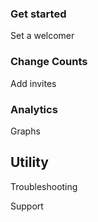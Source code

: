 ### Get started

Set a welcomer

### Change Counts

Add invites

### Analytics

Graphs

## Utility

Troubleshooting

Support
